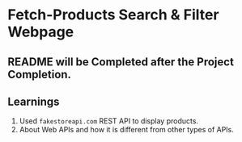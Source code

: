 # Fetch-Products Search & Filter Webpage

## README will be Completed after the Project Completion.

## Learnings

1. Used `fakestoreapi.com` REST API to display products.
2. About Web APIs and how it is different from other types of APIs.